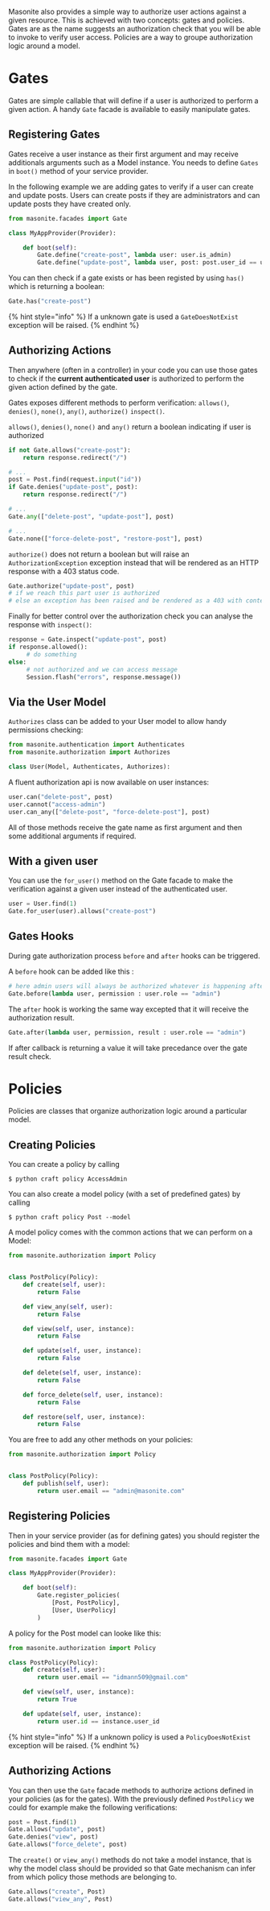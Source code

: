 Masonite also provides a simple way to authorize user actions against a given resource. This is achieved with two concepts: gates and policies. Gates are as the name suggests an authorization check that you will be able to invoke to verify user access. Policies are a way to groupe authorization logic around a model.

# Gates

Gates are simple callable that will define if a user is authorized to perform a given action.
A handy `Gate` facade is available to easily manipulate gates.

## Registering Gates

Gates receive a user instance as their first argument and may receive additionals arguments such as
a Model instance. You needs to define `Gates` in `boot()` method of your service provider.

In the following example we are adding gates to verify if a user can create and update posts. Users
can create posts if they are administrators and can update posts they have created only.

```python
from masonite.facades import Gate

class MyAppProvider(Provider):

    def boot(self):
        Gate.define("create-post", lambda user: user.is_admin)
        Gate.define("update-post", lambda user, post: post.user_id == user.id)
```

You can then check if a gate exists or has been registed by using `has()` which is returning
a boolean:

```python
Gate.has("create-post")
```

{% hint style="info" %}
If a unknown gate is used a `GateDoesNotExist` exception will be raised.
{% endhint %}

## Authorizing Actions

Then anywhere (often in a controller) in your code you can use those gates to check if the **current authenticated user** is authorized to perform the given action defined by the gate.

Gates exposes different methods to perform verification: `allows()`, `denies()`, `none()`, `any()`, `authorize()` `inspect()`.

`allows()`, `denies()`, `none()` and `any()` return a boolean indicating if user is authorized

```python
if not Gate.allows("create-post"):
    return response.redirect("/")

# ...
post = Post.find(request.input("id"))
if Gate.denies("update-post", post):
    return response.redirect("/")

# ...
Gate.any(["delete-post", "update-post"], post)

# ...
Gate.none(["force-delete-post", "restore-post"], post)
```

`authorize()` does not return a boolean but will raise an `AuthorizationException` exception instead that will be rendered as an HTTP response with a 403 status code.

```python
Gate.authorize("update-post", post)
# if we reach this part user is authorized
# else an exception has been raised and be rendered as a 403 with content "Action not authorized".
```

Finally for better control over the authorization check you can analyse the response with `inspect()`:

```python
response = Gate.inspect("update-post", post)
if response.allowed():
     # do something
else:
     # not authorized and we can access message
     Session.flash("errors", response.message())
```

## Via the User Model

`Authorizes` class can be added to your User model to allow handy permissions checking:

```python
from masonite.authentication import Authenticates
from masonite.authorization import Authorizes

class User(Model, Authenticates, Authorizes):
```

A fluent authorization api is now available on user instances:

```python
user.can("delete-post", post)
user.cannot("access-admin")
user.can_any(["delete-post", "force-delete-post"], post)
```

All of those methods receive the gate name as first argument and then some additional arguments if required.

## With a given user

You can use the `for_user()` method on the Gate facade to make the verification against a given user instead
of the authenticated user.

```python
user = User.find(1)
Gate.for_user(user).allows("create-post")
```

## Gates Hooks

During gate authorization process `before` and `after` hooks can be triggered.

A `before` hook can be added like this :

```python
# here admin users will always be authorized whatever is happening after
Gate.before(lambda user, permission : user.role == "admin")
```

The `after` hook is working the same way excepted that it will receive the authorization result.

```python
Gate.after(lambda user, permission, result : user.role == "admin")
```

If after callback is returning a value it will take precedance over the gate result check.

# Policies

Policies are classes that organize authorization logic around a particular model.

## Creating Policies

You can create a policy by calling

```
$ python craft policy AccessAdmin
```

You can also create a model policy (with a set of predefined gates) by calling

```
$ python craft policy Post --model
```

A model policy comes with the common actions that we can perform on a Model:

```python
from masonite.authorization import Policy


class PostPolicy(Policy):
    def create(self, user):
        return False

    def view_any(self, user):
        return False

    def view(self, user, instance):
        return False

    def update(self, user, instance):
        return False

    def delete(self, user, instance):
        return False

    def force_delete(self, user, instance):
        return False

    def restore(self, user, instance):
        return False
```

You are free to add any other methods on your policies:

```python
from masonite.authorization import Policy


class PostPolicy(Policy):
    def publish(self, user):
        return user.email == "admin@masonite.com"

```

## Registering Policies

Then in your service provider (as for defining gates) you should register the policies and bind them with a model:

```python
from masonite.facades import Gate

class MyAppProvider(Provider):

    def boot(self):
        Gate.register_policies(
            [Post, PostPolicy],
            [User, UserPolicy]
        )
```

A policy for the Post model can looke like this:

```python
from masonite.authorization import Policy

class PostPolicy(Policy):
    def create(self, user):
        return user.email == "idmann509@gmail.com"

    def view(self, user, instance):
        return True

    def update(self, user, instance):
        return user.id == instance.user_id
```

{% hint style="info" %}
If a unknown policy is used a `PolicyDoesNotExist` exception will be raised.
{% endhint %}

## Authorizing Actions

You can then use the `Gate` facade methods to authorize actions defined in your policies (as for the gates). With the previously defined `PostPolicy` we could for example make the following verifications:

```python
post = Post.find(1)
Gate.allows("update", post)
Gate.denies("view", post)
Gate.allows("force_delete", post)
```

The `create()` or `view_any()` methods do not take a model instance, that is why the model class should be
provided so that Gate mechanism can infer from which policy those methods are belonging to.

```python
Gate.allows("create", Post)
Gate.allows("view_any", Post)
```
